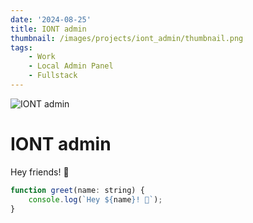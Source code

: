 ```yaml
---
date: '2024-08-25'
title: IONT admin
thumbnail: /images/projects/iont_admin/thumbnail.png
tags:
    - Work
    - Local Admin Panel
    - Fullstack
---
```


<img src="/images/projects/iont_admin.png" alt="IONT admin" class="w-full h-56 object-cover mb-4 rounded-lg shadow-lg" />

# IONT admin

Hey friends! 👋

```js
function greet(name: string) {
	console.log(`Hey ${name}! 👋`);
}
```
